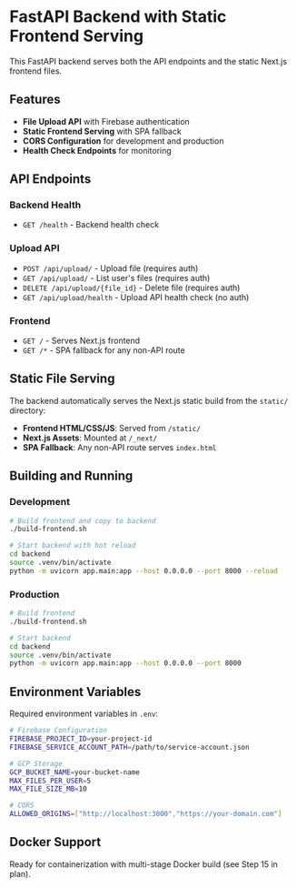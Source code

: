 # FastAPI Backend with Static Frontend Serving

This FastAPI backend serves both the API endpoints and the static Next.js frontend files.

## Features

- **File Upload API** with Firebase authentication
- **Static Frontend Serving** with SPA fallback
- **CORS Configuration** for development and production
- **Health Check Endpoints** for monitoring

## API Endpoints

### Backend Health
- `GET /health` - Backend health check

### Upload API
- `POST /api/upload/` - Upload file (requires auth)
- `GET /api/upload/` - List user's files (requires auth)
- `DELETE /api/upload/{file_id}` - Delete file (requires auth)
- `GET /api/upload/health` - Upload API health check (no auth)

### Frontend
- `GET /` - Serves Next.js frontend
- `GET /*` - SPA fallback for any non-API route

## Static File Serving

The backend automatically serves the Next.js static build from the `static/` directory:

- **Frontend HTML/CSS/JS**: Served from `/static/`
- **Next.js Assets**: Mounted at `/_next/` 
- **SPA Fallback**: Any non-API route serves `index.html`

## Building and Running

### Development
```bash
# Build frontend and copy to backend
./build-frontend.sh

# Start backend with hot reload
cd backend
source .venv/bin/activate
python -m uvicorn app.main:app --host 0.0.0.0 --port 8000 --reload
```

### Production
```bash
# Build frontend
./build-frontend.sh

# Start backend
cd backend
source .venv/bin/activate
python -m uvicorn app.main:app --host 0.0.0.0 --port 8000
```

## Environment Variables

Required environment variables in `.env`:

```bash
# Firebase Configuration
FIREBASE_PROJECT_ID=your-project-id
FIREBASE_SERVICE_ACCOUNT_PATH=/path/to/service-account.json

# GCP Storage
GCP_BUCKET_NAME=your-bucket-name
MAX_FILES_PER_USER=5
MAX_FILE_SIZE_MB=10

# CORS
ALLOWED_ORIGINS=["http://localhost:3000","https://your-domain.com"]
```

## Docker Support

Ready for containerization with multi-stage Docker build (see Step 15 in plan).
